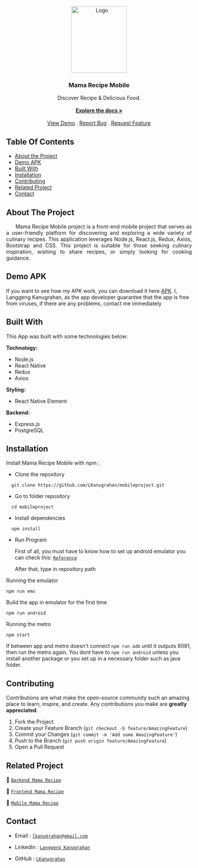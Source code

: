 <br/>
<p align="center">
  <a href="https://github.com/LKanugrahan/mobileproject">
    <img src="https://i.postimg.cc/JnsbMGwj/mamarecipe-logo.png" alt="Logo" width="150" height="180">
  </a>

  <h3 align="center">Mama Recipe Mobile</h3>

  <p align="center">
    Discover Recipe & Delicious Food.
    <br/>
    <br/>
    <a href="https://github.com/LKanugrahan/mobileproject"><strong>Explore the docs »</strong></a>
    <br/>
    <br/>
    <a href="https://github.com/LKanugrahan/mobileproject">View Demo</a>
    .
    <a href="https://github.com/LKanugrahan/mobileproject/issues">Report Bug</a>
    .
    <a href="https://github.com/LKanugrahan/mobileproject/issues">Request Feature</a>
  </p>
</p>

## Table Of Contents

* [About the Project](#about-the-project)
* [Demo APK](#demo-apk)
* [Built With](#built-with)
* [Installation](#installation)
* [Contributing](#contributing)
* [Related Project](#related-project)
* [Contact](#contact)

## About The Project

<p align="justify">
&nbsp;&nbsp;&nbsp;&nbsp;&nbsp;&nbsp;Mama Recipe Mobile project is a front-end mobile project that serves as a user-friendly platform for discovering and exploring a wide variety of culinary recipes. This application leverages Node.js, React.js, Redux, Axios, Bootstrap and CSS. This project is suitable for those seeking culinary inspiration, wishing to share recipes, or simply looking for cooking guidance.</p>

## Demo APK

If you want to see how my APK work, you can download it here [APK](https://drive.google.com/file/d/1QGCzQynmn-S4JkRvBMWF2fYWujTNqES8/view?usp=sharing). I, Langgeng Kanugrahan, as the app developer guarantee that the app is free from viruses, if there are any problems, contact me immediately

## Built With

This App was built with some technologies below:

**Technology:**
- Node.js
- React Native
- Redux
- Axios

**Styling:**
- React Native Element

**Backend:**
- Express.js
- PostgreSQL

## Installation

Install Mama Recipe Mobile with npm :

- Clone the repository

```
  git clone https://github.com/LKanugrahan/mobileproject.git
```

- Go to folder repository

```
  cd mobileproject
```

- Install dependencies

```
  npm install
```

- Run Program

  First of all, you must have to know how to set up android emulator you can check this: [`Reference`](https://reactnative.dev/docs/environment-setup)
  
  After that, type in repository path

Running the emulator
```
npm run emu
```
Build the app in emulator for the first time
```
npm run android
```
Running the metro
```
npm start
```
If between app and metro doesn't connect ``` npm run adb ``` until it outputs 8081, then run the metro again. You dont have to ``` npm run android ``` unless you install another package or you set up in a necessary folder such as java folder.

## Contributing

Contributions are what make the open-source community such an amazing place to learn, inspire, and create. Any contributions you make are **greatly appreciated**.

1. Fork the Project
2. Create your Feature Branch (`git checkout -b feature/AmazingFeature`)
3. Commit your Changes (`git commit -m 'Add some AmazingFeature'`)
4. Push to the Branch (`git push origin feature/AmazingFeature`)
5. Open a Pull Request
    
## Related Project

:rocket: [`Backend Mama Recipe`](https://github.com/LKanugrahan/mamaRecipeAPI)

:rocket: [`Frontend Mama Recipe`](https://github.com/LKanugrahan/Fe-project)

:rocket: [`Mobile Mama Recipe`](https://github.com/LKanugrahan/mobileproject)

## Contact

- Email : [`lkanugrahan@gmail.com`](mailto:lkanugrahan@gmail.com)

- LinkedIn : [`Langgeng Kanugrahan`](https://www.linkedin.com/in/langgeng-kanugrahan/)

- GitHub : [`LKanugrahan`](https://github.com/LKanugrahan)
